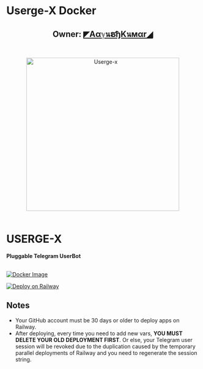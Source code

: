 # Userge-X Docker

<h2 align="center"><b>Owner: <a href="https://telegram.dog/AayushxKUMARZ">◤AαℽนຮђKนᴍαr◢</a></b></h2>
<br>
<p align="center">
   <a href="https://github.com/code-rgb/USERGE-X"><img src="https://telegra.ph/file/07fd6c82047993ce244a2.png" alt="Userge-x" width=400px></a>
   <br>
   <br>
</p>
<h1>USERGE-X</h1>
<b>Pluggable Telegram UserBot</b>
<br>
<br>

[![Docker Image](https://img.shields.io/docker/image-size/varietyjames1/userge_x?color=blue&label=Docker%20Size&style=flat-square&logo=docker&logoColor=white)](https://hub.docker.com/r/varietyjames1/userge_x/tags?page=1&ordering=last_updated)
<br>

[![Deploy on Railway](https://railway.app/button.svg)](https://railway.app/new/template?template=https%3A%2F%2Fgithub.com%2Fculturecloud%2Fuserge-docker&envs=API_ID%2CAPI_HASH%2CHU_STRING_SESSION%2CBOT_TOKEN%2COWNER_ID%2CLOG_CHANNEL_ID%2CDATABASE_URL&API_IDDesc=Telegram+API+ID+%28get+it+from+https%3A%2F%2Fmy.telegram.org%29&API_HASHDesc=Telegram+API+hash+%28Get+it+from+https%3A%2F%2Fmy.telegram.org%29&HU_STRING_SESSIONDesc=Pyrogram+user+session+string+%28Generate+it+using+https%3A%2F%2Freplit.com%2F%40culturecloud%2Ftg-session-string-generator%29&BOT_TOKENDesc=Bot+API+token+of+the+bot+to+use+with+Userge+like+an+assistant+%28Get+it+from+%40BotFather+on+Telegram%29&OWNER_IDDesc=User+ID+of+the+account+you+want+as+the+owner+of+the+assistant+bot.+%28You+can+use+%40getidsbot+on+Telegram%29&LOG_CHANNEL_IDDesc=ID+of+the+channel+you+want+to+use+as+the+log+channel+for+Userge+%28Send+a+test+message+to+the+channel+and+forward+that+message+to+%40getidsbot+on+Telegram+to+get+the+channel+ID%29&DATABASE_URLDesc=MongoDB+URL+%28Get+it+from+https%3A%2F%2Fcloud.mongodb.com%29)

## Notes

* Your GitHub account must be 30 days or older to deploy apps on Railway.
* After deploying, every time you need to add new vars, **YOU MUST DELETE YOUR OLD DEPLOYMENT FIRST**. Or else, your Telegram user session will be revoked due to the duplication caused by the temporary parallel deployments of Railway and you need to regenerate the session string.
